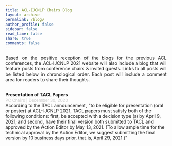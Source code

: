 ```yaml
---
title: ACL-IJCNLP Chairs Blog
layout: archive
permalink: /blog/
author_profile: false
sidebar: false
read_time: false
share: true
comments: false
---
```


<p align="justify">Based on the positive reception of the blogs for the previous ACL conferences, the ACL-IJCNLP 2021 website will also include a blog that will feature posts from conference chairs & invited guests. Links to all posts will be listed below in chronological order. Each post will include a comment area for readers to share their thoughts.</p>
<br>
<b>Presentation of TACL Papers</b><br>
<span style="color:#cccccc; font-size:small;">PC Chairs | December 30, 2020</span><br>
According to the TACL announcement, "to be eligible for presentation (oral or poster) at ACL-IJCNLP 2021, TACL papers must satisfy both of the following conditions: first, be accepted with a decision type (a) by April 9, 2021; and second, have their final version both submitted to TACL and approved by the Action Editor by May 13, 2021. (To allow ample time for the technical approval by the Action Editor, we suggest submitting the final version by 10 business days prior, that is, April 29, 2021.)"
<br><br> 



